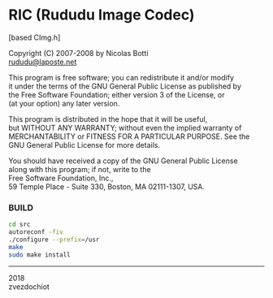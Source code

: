 # RIC (Rududu Image Codec)
[based CImg.h]

   Copyright (C) 2007-2008 by Nicolas Botti  
   <rududu@laposte.net>  

   This program is free software; you can redistribute it and/or modify  
   it under the terms of the GNU General Public License as published by  
   the Free Software Foundation; either version 3 of the License, or  
   (at your option) any later version.  

   This program is distributed in the hope that it will be useful,  
   but WITHOUT ANY WARRANTY; without even the implied warranty of  
   MERCHANTABILITY or FITNESS FOR A PARTICULAR PURPOSE.  See the  
   GNU General Public License for more details.  

   You should have received a copy of the GNU General Public License  
   along with this program; if not, write to the  
   Free Software Foundation, Inc.,  
   59 Temple Place - Suite 330, Boston, MA  02111-1307, USA.  

### BUILD

```bash
cd src
autoreconf -fiv
./configure --prefix=/usr
make
sudo make install
```

---  
2018  
zvezdochiot
